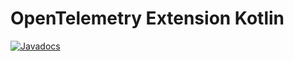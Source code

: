 # OpenTelemetry Extension Kotlin

[![Javadocs][javadoc-image]][javadoc-url]

[javadoc-image]: https://www.javadoc.io/badge/io.opentelemetry/opentelemetry-extension-kotlin.svg
[javadoc-url]: https://www.javadoc.io/doc/io.opentelemetry/opentelemetry-extension-kotlin

